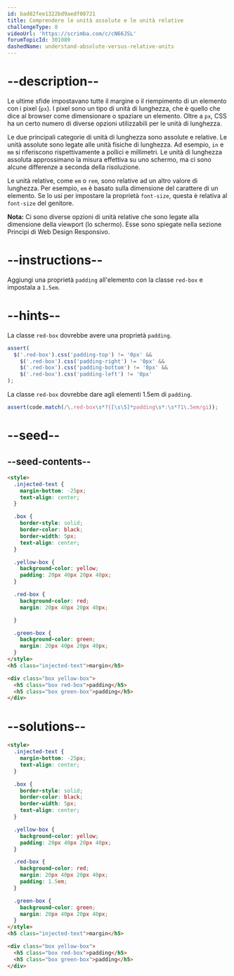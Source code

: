 ```yaml
---
id: bad82fee1322bd9aedf08721
title: Comprendere le unità assolute e le unità relative
challengeType: 0
videoUrl: 'https://scrimba.com/c/cN66JSL'
forumTopicId: 301089
dashedName: understand-absolute-versus-relative-units
---
```


# --description--

Le ultime sfide impostavano tutte il margine o il riempimento di un elemento con i pixel (`px`). I pixel sono un tipo di unità di lunghezza, che è quello che dice al browser come dimensionare o spaziare un elemento. Oltre a `px`, CSS ha un certo numero di diverse opzioni utilizzabili per le unità di lunghezza.

Le due principali categorie di unità di lunghezza sono assolute e relative. Le unità assolute sono legate alle unità fisiche di lunghezza. Ad esempio, `in` e `mm` si riferiscono rispettivamente a pollici e millimetri. Le unità di lunghezza assoluta approssimano la misura effettiva su uno schermo, ma ci sono alcune differenze a seconda della risoluzione.

Le unità relative, come `em` o `rem`, sono relative ad un altro valore di lunghezza. Per esempio, `em` è basato sulla dimensione del carattere di un elemento. Se lo usi per impostare la proprietà `font-size`, questa è relativa al `font-size` del genitore.

**Nota:** Ci sono diverse opzioni di unità relative che sono legate alla dimensione della viewport (lo schermo). Esse sono spiegate nella sezione Principi di Web Design Responsivo.

# --instructions--

Aggiungi una proprietà `padding` all'elemento con la classe `red-box` e impostala a `1.5em`.

# --hints--

La classe `red-box` dovrebbe avere una proprietà `padding`.

```js
assert(
  $('.red-box').css('padding-top') != '0px' &&
    $('.red-box').css('padding-right') != '0px' &&
    $('.red-box').css('padding-bottom') != '0px' &&
    $('.red-box').css('padding-left') != '0px'
);
```

La classe `red-box` dovrebbe dare agli elementi 1.5em di `padding`.

```js
assert(code.match(/\.red-box\s*?{[\s\S]*padding\s*:\s*?1\.5em/gi));
```

# --seed--

## --seed-contents--

```html
<style>
  .injected-text {
    margin-bottom: -25px;
    text-align: center;
  }

  .box {
    border-style: solid;
    border-color: black;
    border-width: 5px;
    text-align: center;
  }

  .yellow-box {
    background-color: yellow;
    padding: 20px 40px 20px 40px;
  }

  .red-box {
    background-color: red;
    margin: 20px 40px 20px 40px;

  }

  .green-box {
    background-color: green;
    margin: 20px 40px 20px 40px;
  }
</style>
<h5 class="injected-text">margin</h5>

<div class="box yellow-box">
  <h5 class="box red-box">padding</h5>
  <h5 class="box green-box">padding</h5>
</div>
```

# --solutions--

```html
<style>
  .injected-text {
    margin-bottom: -25px;
    text-align: center;
  }

  .box {
    border-style: solid;
    border-color: black;
    border-width: 5px;
    text-align: center;
  }

  .yellow-box {
    background-color: yellow;
    padding: 20px 40px 20px 40px;
  }

  .red-box {
    background-color: red;
    margin: 20px 40px 20px 40px;
    padding: 1.5em;
  }

  .green-box {
    background-color: green;
    margin: 20px 40px 20px 40px;
  }
</style>
<h5 class="injected-text">margin</h5>

<div class="box yellow-box">
  <h5 class="box red-box">padding</h5>
  <h5 class="box green-box">padding</h5>
</div>
```
